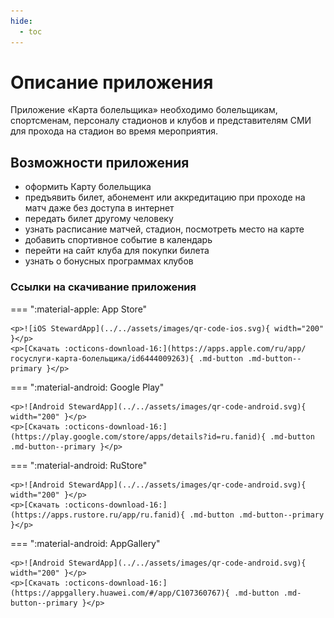```yaml
---
hide:
  - toc
---
```


# Описание приложения

Приложение «Карта болельщика» необходимо болельщикам, спортсменам, персоналу стадионов и клубов и представителям СМИ для прохода на стадион во время мероприятия.

## Возможности приложения

* оформить Карту болельщика
* предъявить билет, абонемент или аккредитацию при проходе на матч даже без доступа в интернет
* передать билет другому человеку
* узнать расписание матчей, стадион, посмотреть место на карте
* добавить спортивное событие в календарь
* перейти на сайт клуба для покупки билета
* узнать о бонусных программах клубов

### Ссылки на скачивание приложения

=== ":material-apple: App Store"

    <p>![iOS StewardApp](../../assets/images/qr-code-ios.svg){ width="200" }</p>
    <p>[Скачать :octicons-download-16:](https://apps.apple.com/ru/app/госуслуги-карта-болельщика/id6444009263){ .md-button .md-button--primary }</p>

=== ":material-android: Google Play"

    <p>![Android StewardApp](../../assets/images/qr-code-android.svg){ width="200" }</p>
    <p>[Скачать :octicons-download-16:](https://play.google.com/store/apps/details?id=ru.fanid){ .md-button .md-button--primary }</p>
    
=== ":material-android: RuStore"

    <p>![Android StewardApp](../../assets/images/qr-code-android.svg){ width="200" }</p>
    <p>[Скачать :octicons-download-16:](https://apps.rustore.ru/app/ru.fanid){ .md-button .md-button--primary }</p>
    
=== ":material-android: AppGallery"

    <p>![Android StewardApp](../../assets/images/qr-code-android.svg){ width="200" }</p>
    <p>[Скачать :octicons-download-16:](https://appgallery.huawei.com/#/app/C107360767){ .md-button .md-button--primary }</p>
